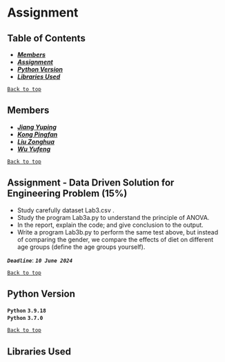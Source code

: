 # Assignment
  
  
## Table of Contents
 * [***Members***](#Members)
 * [***Assignment***](#assignment---data-driven-solution-for-engineering-problem-15)
 * [***Python Version***](#Python-Version)
 * [***Libraries Used***](#Libraries-Used)
  
[`Back to top`](#Assignment)
  
## Members
 * [***Jiang Yuping***]()
 * [***Kong Pingfan***](https://github.com/KongPingfanCHN)
 * [***Liu Zonghua***]()
 * [***Wu Yufeng***]()
  
[`Back to top`](#Lab3)
  
## Assignment - Data Driven Solution for Engineering Problem (15%)
* Study carefully dataset Lab3.csv .
* Study the program Lab3a.py to understand the principle of ANOVA.
* In the report, explain the code; and give conclusion to the output.
* Write a program Lab3b.py to perform the same test above, but instead of comparing the gender, we compare the effects of diet on different age groups (define the age groups yourself).
  
***`Deadline`***: ***`10 June 2024`***
  
[`Back to top`](#Lab3)
  
## Python Version
**`Python`** **`3.9.18`**  
**`Python`** **`3.7.0`**  
  
[`Back to top`](#Lab1)
  
## Libraries Used
  
